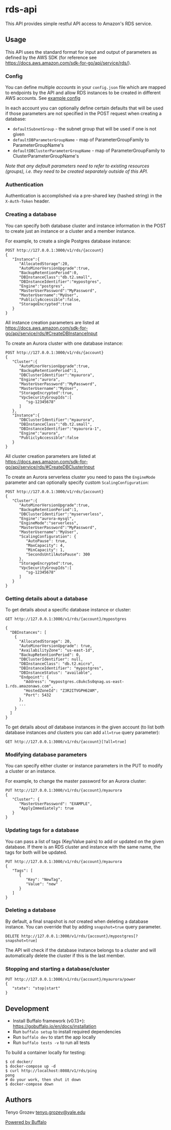 # rds-api

This API provides simple restful API access to Amazon's RDS service.

## Usage

This API uses the standard format for input and output of parameters as defined by the AWS SDK (for reference see https://docs.aws.amazon.com/sdk-for-go/api/service/rds/).

### Config

You can define multiple _accounts_ in your `config.json` file which are mapped to endpoints by the API and allow RDS instances to be created in different AWS accounts. See [example config](config/config.example.json)

In each account you can optionally define certain defaults that will be used if those parameters are not specified in the POST request when creating a database:
  - `defaultSubnetGroup` - the subnet group that will be used if one is not given
  - `defaultDBParameterGroupName` - map of ParameterGroupFamily to ParameterGroupName's
  - `defaultDBClusterParameterGroupName` - map of ParameterGroupFamily to ClusterParameterGroupName's

_Note that any default parameters need to refer to existing resources (groups), i.e. they need to be created separately outside of this API._

### Authentication

Authentication is accomplished via a pre-shared key (hashed string) in the `X-Auth-Token` header.

### Creating a database

You can specify both database cluster and instance information in the POST to create just an instance or a cluster and a member instance. 

For example, to create a single Postgres database instance:

```
POST http://127.0.0.1:3000/v1/rds/{account}
{
   "Instance":{
      "AllocatedStorage":20,
      "AutoMinorVersionUpgrade":true,
      "BackupRetentionPeriod":0,
      "DBInstanceClass":"db.t2.small",
      "DBInstanceIdentifier":"mypostgres",
      "Engine":"postgres",
      "MasterUserPassword":"MyPassword",
      "MasterUsername":"MyUser",
      "PubliclyAccessible":false,
      "StorageEncrypted":true
   }
}
```

All instance creation parameters are listed at https://docs.aws.amazon.com/sdk-for-go/api/service/rds/#CreateDBInstanceInput

To create an Aurora cluster with one database instance:

```
POST http://127.0.0.1:3000/v1/rds/{account}
{
   "Cluster":{
      "AutoMinorVersionUpgrade":true,
      "BackupRetentionPeriod":1,
      "DBClusterIdentifier":"myaurora",
      "Engine":"aurora",
      "MasterUserPassword":"MyPassword",
      "MasterUsername":"MyUser",
      "StorageEncrypted":true,
      "VpcSecurityGroupIds":[
         "sg-12345678"
      ]
   },
   "Instance":{
      "DBClusterIdentifier":"myaurora",
      "DBInstanceClass":"db.t2.small",
      "DBInstanceIdentifier":"myaurora-1",
      "Engine":"aurora",
      "PubliclyAccessible":false
   }
}
```

All cluster creation parameters are listed at https://docs.aws.amazon.com/sdk-for-go/api/service/rds/#CreateDBClusterInput

To create an Aurora serverless cluster you need to pass the `EngineMode` parameter and can optionally specify custom `ScalingConfiguration`:

```
POST http://127.0.0.1:3000/v1/rds/{account}
{
   "Cluster":{
      "AutoMinorVersionUpgrade":true,
      "BackupRetentionPeriod":1,
      "DBClusterIdentifier":"myserverless",
      "Engine":"aurora-mysql",
      "EngineMode":"serverless",
      "MasterUserPassword":"MyPassword",
      "MasterUsername":"MyUser",
      "ScalingConfiguration": {
         "AutoPause": true,
         "MaxCapacity": 4,
         "MinCapacity": 1,
         "SecondsUntilAutoPause": 300
      },
      "StorageEncrypted":true,
      "VpcSecurityGroupIds":[
         "sg-12345678"
      ]
   }
}
```

### Getting details about a database

To get details about a specific database instance or cluster:

```
GET http://127.0.0.1:3000/v1/rds/{account}/mypostgres
```
```
{
  "DBInstances": [
    {
      "AllocatedStorage": 20,
      "AutoMinorVersionUpgrade": true,
      "AvailabilityZone": "us-east-1d",
      "BackupRetentionPeriod": 0,
      "DBClusterIdentifier": null,
      "DBInstanceClass": "db.t2.micro",
      "DBInstanceIdentifier": "mypostgres",
      "DBInstanceStatus": "available",
      "Endpoint": {
        "Address": "mypostgres.c8ukc5s0qnag.us-east-1.rds.amazonaws.com",
        "HostedZoneId": "Z3R2ITVGPH62AM",
        "Port": 5432
      },
      ...
    }
  ]
}
```

To get details about _all_ database instances in the given account (to list both database instances _and_ clusters you can add `all=true` query parameter):

```
GET http://127.0.0.1:3000/v1/rds/{account}[?all=true]
```

### Modifying database parameters

You can specify either cluster or instance parameters in the PUT to modify a cluster or an instance.

For example, to change the master password for an Aurora cluster:

```
PUT http://127.0.0.1:3000/v1/rds/{account}/myaurora
{
   "Cluster": {
      "MasterUserPassword": "EXAMPLE",
      "ApplyImmediately": true
   }
}
```

### Updating tags for a database

You can pass a list of tags (Key/Value pairs) to add or updated on the given database. If there is an RDS cluster and instance with the same name, the tags for both will be updated.

```
PUT http://127.0.0.1:3000/v1/rds/{account}/myaurora
{
   "Tags": [
      {
         "Key": "NewTag",
         "Value": "new"
      }
   ]
}
```

### Deleting a database

By default, a final snapshot is _not_ created when deleting a database instance. You can override that by adding `snapshot=true` query parameter.

```
DELETE http://127.0.0.1:3000/v1/rds/{account}/mypostgres[?snapshot=true]
```

The API will check if the database instance belongs to a cluster and will automatically delete the cluster if this is the last member.

### Stopping and starting a database/cluster

```
PUT http://127.0.0.1:3000/v1/rds/{account}/myaurora/power
{
   "state": "stop|start"
}
```

## Development

- Install Buffalo framework (v0.13+): https://gobuffalo.io/en/docs/installation
- Run `buffalo setup` to install required dependencies
- Run `buffalo dev` to start the app locally
- Run `buffalo tests -v` to run all tests

To build a container locally for testing:
```
$ cd docker/
$ docker-compose up -d
$ curl http://localhost:8088/v1/rds/ping
pong
# do your work, then shut it down
$ docker-compose down
```

## Authors

Tenyo Grozev <tenyo.grozev@yale.edu>

[Powered by Buffalo](http://gobuffalo.io)

